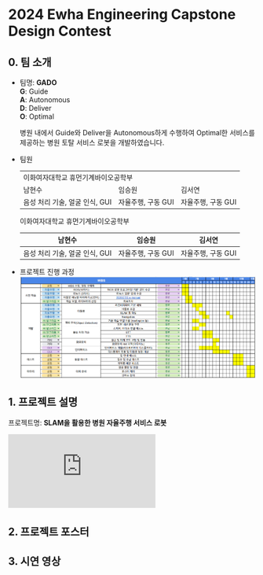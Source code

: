 # 2024 Ewha Engineering Capstone Design Contest
## 0. 팀 소개
 - 팀명: __GADO__
   </br>
   __G__: Guide
   </br>
   __A__: Autonomous
   </br>
   __D__: Deliver
   </br>
   __O__: Optimal

   병원 내에서 Guide와 Deliver을 Autonomous하게 수행하여 Optimal한 서비스를 제공하는 병원 토탈 서비스 로봇을 개발하였습니다.
   
 - 팀원
   <table>
    <tr>
      <td colspan="3"> 이화여자대학교 휴먼기계바이오공학부 </td>
    </tr><tr>
     <td> 남현수 </td>
     <td> 임승원 </td>
     <td> 김서연 </td>
    </tr><tr>
     <td> 음성 처리 기술, 얼굴 인식, GUI </td>
     <td> 자율주행, 구동 GUI </td>
     <td> 자율주행, 구동 GUI </td>
   </table>
   이화여자대학교 휴먼기계바이오공학부
   
   |남현수|임승원|김서연|
   |:---:|:---:|:---:|
   |음성 처리 기술, 얼굴 인식, GUI|자율주행, 구동 GUI|자율주행, 구동 GUI|

- 프로젝트 진행 과정
  ![WBS](https://github.com/seoyeonkim3/GADO/blob/main/files/WBS.png?raw=true)

## 1. 프로젝트 설명
프로젝트명: __SLAM을 활용한 병원 자율주행 서비스 로봇__

![프로젝트 설명 ppt](https://github.com/seoyeonkim3/GADO/blob/ec8f1770334069e1337b5ce424ee6e2b23e48f90/files/%ED%94%84%EB%A1%9C%EC%A0%9D%ED%8A%B8%20%EC%84%A4%EB%AA%85%20ppt.pdf)

## 2. 프로젝트 포스터


## 3. 시연 영상


